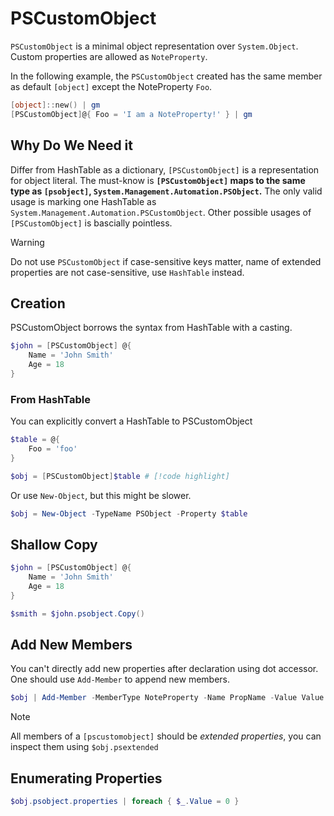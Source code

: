 # PSCustomObject

`PSCustomObject` is a minimal object representation over `System.Object`.
Custom properties are allowed as `NoteProperty`.

In the following example, the `PSCustomObject` created has the same member as default `[object]` except the NoteProperty `Foo`.

```ps1
[object]::new() | gm
[PSCustomObject]@{ Foo = 'I am a NoteProperty!' } | gm
```

## Why Do We Need it

Differ from HashTable as a dictionary, `[PSCustomObject]` is a representation for object literal.
The must-know is **`[PSCustomObject]` maps to the same type as `[psobject]`, `System.Management.Automation.PSObject`.**
The only valid usage is marking one HashTable as `System.Management.Automation.PSCustomObject`. Other possible usages of `[PSCustomObject]` is bascially pointless.

> [!WARNING]
> Do not use `PSCustomObject` if case-sensitive keys matter, name of extended properties are not case-sensitive, use `HashTable` instead.

## Creation

PSCustomObject borrows the syntax from HashTable with a casting.

```ps1
$john = [PSCustomObject] @{
    Name = 'John Smith'
    Age = 18
}
```

### From HashTable

You can explicitly convert a HashTable to PSCustomObject

```ps1
$table = @{
    Foo = 'foo'
}

$obj = [PSCustomObject]$table # [!code highlight]
```

Or use `New-Object`, but this might be slower.

```ps1
$obj = New-Object -TypeName PSObject -Property $table
```

## Shallow Copy

```ps1
$john = [PSCustomObject] @{
    Name = 'John Smith'
    Age = 18
}

$smith = $john.psobject.Copy()
```

## Add New Members

You can't directly add new properties after declaration using dot accessor.
One should use `Add-Member` to append new members.

```ps1
$obj | Add-Member -MemberType NoteProperty -Name PropName -Value Value
```

> [!NOTE]
> All members of a `[pscustomobject]` should be *extended properties*, you can inspect them using `$obj.psextended`

## Enumerating Properties

```ps1
$obj.psobject.properties | foreach { $_.Value = 0 }
```

